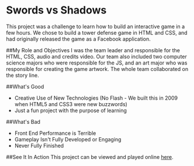 Swords vs Shadows
=================

This project was a challenge to learn how to build an interactive game in a few hours. We chose to build a tower defense game in HTML and CSS, and had originally released the game as a Facebook application.

##My Role and Objectives
I was the team leader and responsible for the HTML, CSS, audio and credits video. Our team also included two computer science majors who were responsible for the JS, and an art major who was responsible for creating the game artwork. The whole team collaborated on the story line.

##What's Good
* Creative Use of New Technologies (No Flash - We built this in 2009 when HTML5 and CSS3 were new buzzwords)
* Just a fun project with the purpose of learning

##What's Bad
* Front End Performance is Terrible
* Gameplay Isn't Fully Developed or Engaging
* Never Fully Finished

##See It In Action
This project can be viewed and played online [here](http://josiahsprague.com/Game_design/).
